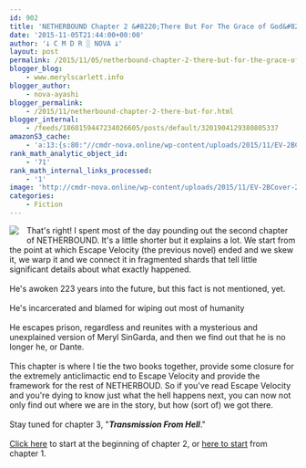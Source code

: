 ```yaml
---
id: 902
title: 'NETHERBOUND Chapter 2 &#8220;There But For The Grace of God&#8221; Completed'
date: '2015-11-05T21:44:00+00:00'
author: '𐕣 C M D R ░ NOVA 𐕣'
layout: post
permalink: /2015/11/05/netherbound-chapter-2-there-but-for-the-grace-of-god-completed/
blogger_blog:
    - www.merylscarlett.info
blogger_author:
    - nova-ayashi
blogger_permalink:
    - /2015/11/netherbound-chapter-2-there-but-for.html
blogger_internal:
    - /feeds/1860159447234026605/posts/default/3201904129380805337
amazonS3_cache:
    - 'a:13:{s:80:"//cmdr-nova.online/wp-content/uploads/2015/11/EV-2BCover-2B-2528smaller-2529.png";a:1:{s:9:"timestamp";i:1721698459;}s:51:"//cmdr-nova.online/wp-content/uploads/2024/02/3.gif";a:1:{s:9:"timestamp";i:1715854946;}s:57:"//cmdr-nova.online/wp-content/uploads/2024/02/NoAi_01.png";a:1:{s:9:"timestamp";i:1721683708;}s:67:"//cmdr-nova.online/wp-content/uploads/2024/02/721ac29ea9cbae00.jpeg";a:1:{s:9:"timestamp";i:1714441283;}s:58:"//cmdr-nova.online/wp-content/uploads/2015/11/nbpromo2.png";a:1:{s:9:"timestamp";i:1714069886;}s:68:"//cmdr-nova.online/wp-content/uploads/2015/11/netherbound_edited.png";a:1:{s:9:"timestamp";i:1714069886;}s:61:"//cmdr-nova.online/wp-content/uploads/2015/10/darkfairyad.png";a:1:{s:9:"timestamp";i:1714069886;}s:59:"//cmdr-nova.online/wp-content/uploads/2015/10/boomersad.png";a:1:{s:9:"timestamp";i:1714069886;}s:68:"//cmdr-nova.online/wp-content/uploads/2015/10/energizedfatpackad.png";a:1:{s:9:"timestamp";i:1714069886;}s:57:"//cmdr-nova.online/wp-content/uploads/2015/10/flavors.png";a:1:{s:9:"timestamp";i:1714069886;}s:55:"//cmdr-nova.online/wp-content/uploads/2015/10/srtad.png";a:1:{s:9:"timestamp";i:1714069886;}s:62:"//cmdr-nova.online/wp-content/uploads/2015/10/bloodqueenad.png";a:1:{s:9:"timestamp";i:1714069886;}s:62:"//cmdr-nova.online/wp-content/uploads/2015/10/beanythingad.png";a:1:{s:9:"timestamp";i:1714069886;}}'
rank_math_analytic_object_id:
    - '71'
rank_math_internal_links_processed:
    - '1'
image: 'http://cmdr-nova.online/wp-content/uploads/2015/11/EV-2BCover-2B-2528smaller-2529.png'
categories:
    - Fiction
---
```


<div style="clear: both; text-align: center;">
<a href="http://cmdr-nova.online/wp-content/uploads/2015/11/EV-2BCover-2B-2528smaller-2529.png" style="clear: left; float: left; margin-bottom: 1em; margin-right: 1em;"><img border="0" src="http://cmdr-nova.online/wp-content/uploads/2015/11/EV-2BCover-2B-2528smaller-2529.png" /></a></div>
That's right! I spent most of the day pounding out the second chapter of NETHERBOUND. It's a little shorter but it explains a lot. We start from the point at which Escape Velocity (the previous novel) ended and we skew it, we warp it and we connect it in fragmented shards that tell little significant details about what exactly happened.<br />
<br />
He's awoken 223 years into the future, but this fact is not mentioned, yet.<br />
<br />
He's incarcerated and blamed for wiping out most of humanity<br />
<br />
He escapes prison, regardless and reunites with a mysterious and unexplained version of Meryl SinGarda, and then we find out that he is no longer he, or Dante.<br />
<br />
This chapter is where I tie the two books together, provide some closure for the extremely anticlimactic end to Escape Velocity and provide the framework for the rest of NETHERBOUD. So if you've read Escape Velocity and you're dying to know just what the hell happens next, you can now not only find out where we are in the story, but how (sort of) we got there.<br />
<br />
Stay tuned for chapter 3, "<i><b>Transmission From Hell</b></i>."<br />
<br />
<a href="http://nbserial.tumblr.com/post/132619569506/netherbound-chapter-2" target="_blank" rel="noopener">Click here</a> to start at the beginning of chapter 2, or <a href="http://nbserial.tumblr.com/post/132420877801/netherbound-chapter-1" target="_blank" rel="noopener">here to start</a> from chapter 1.